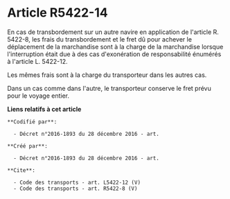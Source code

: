 # Article R5422-14

En cas de transbordement sur un autre navire en application de l'article R. 5422-8, les frais du transbordement et le fret dû
pour achever le déplacement de la marchandise sont à la charge de la marchandise lorsque l'interruption était due à des cas
d'exonération de responsabilité énumérés à l'article L. 5422-12. 

Les mêmes frais sont à la charge du transporteur dans les autres cas. 

Dans un cas comme dans l'autre, le transporteur conserve le fret prévu pour le voyage entier.

**Liens relatifs à cet article**

	**Codifié par**:

	  - Décret n°2016-1893 du 28 décembre 2016 - art.

	**Créé par**:

	  - Décret n°2016-1893 du 28 décembre 2016 - art.

	**Cite**:

	  - Code des transports - art. L5422-12 (V)
	  - Code des transports - art. R5422-8 (V)
